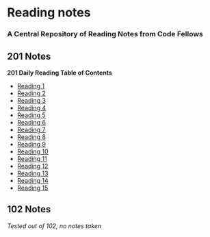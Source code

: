 # Reading notes
### A Central Repository of Reading Notes from Code Fellows


## 201 Notes

__201 Daily Reading Table of Contents__
- [Reading 1](class-01.md)
- [Reading 2](class-02.md)
- [Reading 3](class-03.md)
- [Reading 4](class-04.md)
- [Reading 5](class-05.md)
- [Reading 6](class-06.md)
- [Reading 7](class-07.md)
- [Reading 8](class-08.md)
- [Reading 9](class-09.md)
- [Reading 10](class-10.md)
- [Reading 11](class-11.md)
- [Reading 12](class-12.md)
- [Reading 13](class-13.md)
- [Reading 14](class-14.md)
- [Reading 15](class-15.md)

## 102 Notes
_Tested out of 102, no notes taken_
